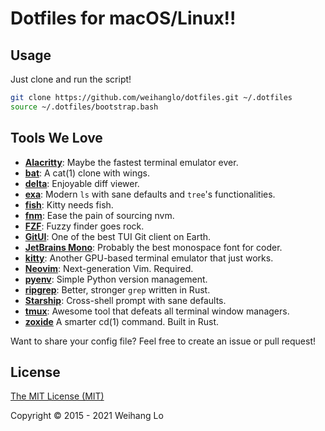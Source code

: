 # Dotfiles for macOS/Linux!!

## Usage

Just clone and run the script!

```bash
git clone https://github.com/weihanglo/dotfiles.git ~/.dotfiles
source ~/.dotfiles/bootstrap.bash
```

## Tools We Love

- [**Alacritty**]: Maybe the fastest terminal emulator ever.
- [**bat**]: A cat(1) clone with wings.
- [**delta**]: Enjoyable diff viewer.
- [**exa**]: Modern `ls` with sane defaults and `tree`'s functionalities.
- [**fish**]: Kitty needs fish.
- [**fnm**]: Ease the pain of sourcing nvm.
- [**FZF**]: Fuzzy finder goes rock.
- [**GitUI**]: One of the best TUI Git client on Earth.
- [**JetBrains Mono**]: Probably the best monospace font for coder.
- [**kitty**]: Another GPU-based terminal emulator that just works.
- [**Neovim**]: Next-generation Vim. Required.
- [**pyenv**]: Simple Python version management.
- [**ripgrep**]: Better, stronger `grep` written in Rust.
- [**Starship**]: Cross-shell prompt with sane defaults.
- [**tmux**]: Awesome tool that defeats all terminal window managers.
- [**zoxide**] A smarter cd(1) command. Built in Rust.

Want to share your config file? 
Feel free to create an issue or pull request!

## License

[The MIT License (MIT)](LICENSE)

Copyright © 2015 - 2021 Weihang Lo

[**Alacritty**]: https://github.com/jwilm/alacritty
[**bat**]: https://github.com/sharkdp/bat
[**delta**]: https://github.com/dandavison/delta
[**exa**]: https://the.exa.website/
[**fish**]: https://fishshell.com/
[**fnm**]: https://github.com/Schniz/fnm
[**FZF**]: https://github.com/junegunn/fzf
[**GitUI**]: https://github.com/extrawurst/gitui
[**JetBrains Mono**]: https://www.jetbrains.com/lp/mono/
[**kitty**]: https://sw.kovidgoyal.net/kitty/
[**Neovim**]: https://neovim.io
[**pyenv**]: https://github.com/pyenv/pyenv
[**ripgrep**]: https://github.com/burntsushi/ripgrep
[**Starship**]: https://starship.rs
[**tmux**]: https://tmux.github.io
[**zoxide**]: https://github.com/ajeetdsouza/zoxide

